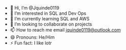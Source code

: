 - 👋 Hi, I’m @Jquinde0119
- 👀 I’m interested in SQL and Dev Ops
- 🌱 I’m currently learning SQL and AWS
- 💞️ I’m looking to collaborate on projects
- 📫 How to reach me email jquinde0119@outlook.com
- 😄 Pronouns: He/Him
- ⚡ Fun fact: I like lotr

<!---
Jquinde0119/Jquinde0119 is a ✨ special ✨ repository because its `README.md` (this file) appears on your GitHub profile.
You can click the Preview link to take a look at your changes.
--->
